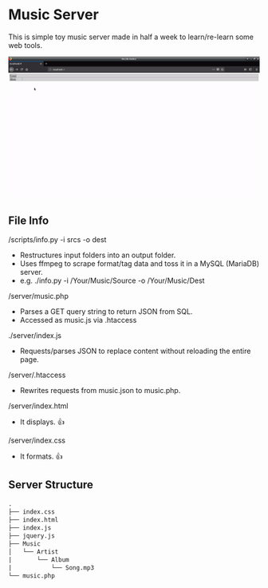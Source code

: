 # Music Server
This is simple toy music server made in half a week to learn/re-learn some web tools.

![](https://github.com/tineagle/Toy-Music-Server/blob/master/docs/clip.gif)

## File Info
/scripts/info.py -i srcs -o dest

* Restructures input folders into an output folder.
* Uses ffmpeg to scrape format/tag data and toss it in a MySQL (MariaDB) server.
* e.g. ./info.py -i /Your/Music/Source -o /Your/Music/Dest

/server/music.php

* Parses a GET query string to return JSON from SQL.
* Accessed as music.js via .htaccess

./server/index.js

* Requests/parses JSON to replace content without reloading the entire page.

/server/.htaccess

* Rewrites requests from music.json to music.php.

/server/index.html

* It displays. 👍

/server/index.css

* It formats. 👍

## Server Structure
```
.
├── index.css
├── index.html
├── index.js
├── jquery.js
├── Music
│   └── Artist
|       └── Album
|           └── Song.mp3
└── music.php
```
